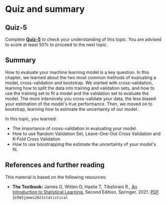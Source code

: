 # Quiz and summary

## Quiz-5

Complete [**Quiz-5**](https://docs.google.com/forms/d/e/1FAIpQLScxGmFCXs-LGilXjz4X0xpQR_pgcwhoIBX4gBGVmj2-WYlqaw/viewform?usp=share_link) to check your understanding of this topic. You are advised to score at least 50% to proceed to the next topic.

## Summary
How to evaluate your machine learning model is a key question. In this chapter, we learned about the two most common methods of evaluating a model, cross-validation and bootstrap. We started with cross-validation, learning how to split the data into training and validation sets, and how to use the training set to fit a model and the validation set to evaluate the model. The more intensively you cross-validate your data, the less biased your estimation of the model's true performance. Then, we moved on to bootstrap, learning how to estimate the uncertainty of our model.

In this topic, you learned:
- The importance of cross-validation in evaluating your model.
- How to use Random Validation Set, Leave-One-Out Cross Validation and K-Fold Cross Validation
- How to use boostrapping the estimate the uncertainty of your model's fit.

## References and further reading
This material is based on the following resources:
 - **The Textbook:** James G, Witten D, Hastie T, Tibshirani R., [An Introduction to Statistical Learning](https://www.statlearning.com/), Second Edition,  Springer, 2021. [PDF](https://hastie.su.domains/ISLR2/ISLRv2_website.pdf) {cite}`james2021statistical`

